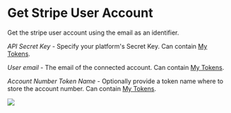 # Get Stripe User Account

Get the stripe user account using the email as an identifier.

_API Secret Key_ - Specify your platform's Secret Key. Can contain [My Tokens](/my-tokens/index.html).

_User email_ - The email of the connected account. Can contain [My Tokens](/my-tokens/index.html).

_Account Number Token Name_ - Optionally provide a token name where to store the account number. Can contain [My Tokens](/my-tokens/index.html).

![](/assets/5.png)